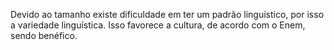 Devido ao tamanho existe dificuldade em ter um padrão linguístico, por isso a variedade linguística. Isso favorece a cultura, de acordo com o Enem, sendo benéfico. 

